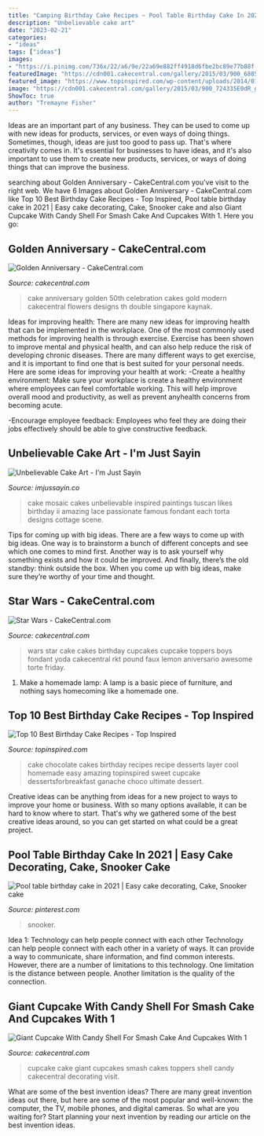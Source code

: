 ```yaml
---
title: "Camping Birthday Cake Recipes ~ Pool Table Birthday Cake In 2021"
description: "Unbelievable cake art"
date: "2023-02-21"
categories:
- "ideas"
tags: ["ideas"]
images:
- "https://i.pinimg.com/736x/22/a6/9e/22a69e882ff4918d6fbe2bc89e77b88f.jpg"
featuredImage: "https://cdn001.cakecentral.com/gallery/2015/03/900_688521W7CI_star-wars.jpg"
featured_image: "https://www.topinspired.com/wp-content/uploads/2014/01/Chocolate-Cake.jpg"
image: "https://cdn001.cakecentral.com/gallery/2015/03/900_724335E0dR_golden-anniversary.jpg"
ShowToc: true
author: "Tremayne Fisher"
---
```



Ideas are an important part of any business. They can be used to come up with new ideas for products, services, or even ways of doing things. Sometimes, though, ideas are just too good to pass up. That's where creativity comes in. It's essential for businesses to have ideas, and it's also important to use them to create new products, services, or ways of doing things that can improve the business.

	

		
searching about Golden Anniversary - CakeCentral.com you've visit to the right web. We have 6 Images about Golden Anniversary - CakeCentral.com like Top 10 Best Birthday Cake Recipes - Top Inspired, Pool table birthday cake in 2021 | Easy cake decorating, Cake, Snooker cake and also Giant Cupcake With Candy Shell For Smash Cake And Cupcakes With 1. Here you go:
		
    
## Golden Anniversary - CakeCentral.com

<img loading=lazy src="https://cdn001.cakecentral.com/gallery/2015/03/900_724335E0dR_golden-anniversary.jpg" onerror="this.onerror=null;this.src='https://tse3.mm.bing.net/th?id=OIP.Wah2yFU0aXjOTfTICIzwqQHaJ4&amp;pid=15.1';" alt="Golden Anniversary - CakeCentral.com">

_Source: cakecentral.com_

>cake anniversary golden 50th celebration cakes gold modern cakecentral flowers designs th double singapore kaynak. 

	

Ideas for improving health:
There are many new ideas for improving health that can be implemented in the workplace. One of the most commonly used methods for improving health is through exercise. Exercise has been shown to improve mental and physical health, and can also help reduce the risk of developing chronic diseases. There are many different ways to get exercise, and it is important to find one that is best suited for your personal needs. Here are some ideas for improving your health at work: 
-Create a healthy environment: Make sure your workplace is create a healthy environment where employees can feel comfortable working. This will help improve overall mood and productivity, as well as prevent anyhealth concerns from becoming acute. 

-Encourage employee feedback: Employees who feel they are doing their jobs effectively should be able to give constructive feedback.

    
## Unbelievable Cake Art - I&#039;m Just Sayin

<img loading=lazy src="http://imjussayin.co/wp-content/uploads/2013/06/cake-art-2.jpg" onerror="this.onerror=null;this.src='https://tse4.mm.bing.net/th?id=OIP.w-DdmF5yJSNOV4LcosGH0wHaJ4&amp;pid=15.1';" alt="Unbelievable Cake Art - I&#039;m Just Sayin">

_Source: imjussayin.co_

>cake mosaic cakes unbelievable inspired paintings tuscan likes birthday ii amazing lace passionate famous fondant each torta designs cottage scene. 

	

Tips for coming up with big ideas.
There are a few ways to come up with big ideas. One way is to brainstorm a bunch of different concepts and see which one comes to mind first. Another way is to ask yourself why something exists and how it could be improved. And finally, there’s the old standby: think outside the box. When you come up with big ideas, make sure they’re worthy of your time and thought.

    
## Star Wars - CakeCentral.com

<img loading=lazy src="https://cdn001.cakecentral.com/gallery/2015/03/900_688521W7CI_star-wars.jpg" onerror="this.onerror=null;this.src='https://tse4.mm.bing.net/th?id=OIP.rgH1JRpmQyl42786Ij6ifgHaJ4&amp;pid=15.1';" alt="Star Wars - CakeCentral.com">

_Source: cakecentral.com_

>wars star cake cakes birthday cupcakes cupcake toppers boys fondant yoda cakecentral rkt pound faux lemon aniversario awesome torte friday. 

	

1. Make a homemade lamp: A lamp is a basic piece of furniture, and nothing says homecoming like a homemade one.

    
## Top 10 Best Birthday Cake Recipes - Top Inspired

<img loading=lazy src="https://www.topinspired.com/wp-content/uploads/2014/01/Chocolate-Cake.jpg" onerror="this.onerror=null;this.src='https://tse1.mm.bing.net/th?id=OIP.dpt1Ur72deQKzO_SQyV2QAHaLJ&amp;pid=15.1';" alt="Top 10 Best Birthday Cake Recipes - Top Inspired">

_Source: topinspired.com_

>cake chocolate cakes birthday recipes recipe desserts layer cool homemade easy amazing topinspired sweet cupcake dessertsforbreakfast ganache choco ultimate dessert. 

	

Creative ideas can be anything from ideas for a new project to ways to improve your home or business. With so many options available, it can be hard to know where to start. That's why we gathered some of the best creative ideas around, so you can get started on what could be a great project.

    
## Pool Table Birthday Cake In 2021 | Easy Cake Decorating, Cake, Snooker Cake

<img loading=lazy src="https://i.pinimg.com/736x/22/a6/9e/22a69e882ff4918d6fbe2bc89e77b88f.jpg" onerror="this.onerror=null;this.src='https://tse2.mm.bing.net/th?id=OIP.AGyKTU7OW5sNyiP9qTvhsQHaJ3&amp;pid=15.1';" alt="Pool table birthday cake in 2021 | Easy cake decorating, Cake, Snooker cake">

_Source: pinterest.com_

>snooker. 

	

Idea 1: Technology can help people connect with each other
Technology can help people connect with each other in a variety of ways. It can provide a way to communicate, share information, and find common interests. However, there are a number of limitations to this technology. One limitation is the distance between people. Another limitation is the quality of the connection.

    
## Giant Cupcake With Candy Shell For Smash Cake And Cupcakes With 1

<img loading=lazy src="https://cdn001.cakecentral.com/gallery/2015/03/900_826685qu5X_giant-cupcake-with-candy-shell-for-smash-cake-and-cupcakes-with-1-toppers.jpg" onerror="this.onerror=null;this.src='https://tse1.mm.bing.net/th?id=OIP.sMoRkpw0aTK-u8EzM6m9VAHaLI&amp;pid=15.1';" alt="Giant Cupcake With Candy Shell For Smash Cake And Cupcakes With 1">

_Source: cakecentral.com_

>cupcake cake giant cupcakes smash cakes toppers shell candy cakecentral decorating visit. 

	

What are some of the best invention ideas?
There are many great invention ideas out there, but here are some of the most popular and well-known: the computer, the TV, mobile phones, and digital cameras. So what are you waiting for? Start planning your next invention by reading our article on the best invention ideas.

